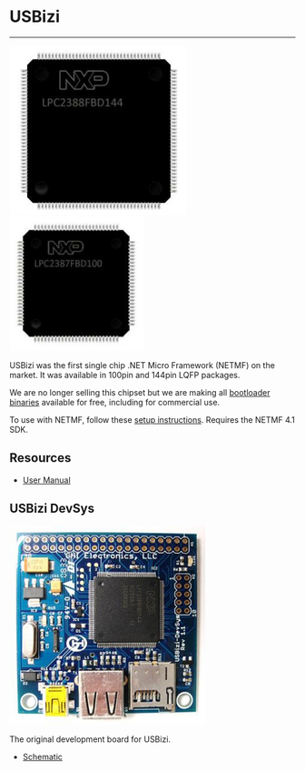 # USBizi
---
![USBizi 144](images/usbizi-144.jpg) ![USBizi 100](images/usbizi-100.jpg)

USBizi was the first single chip .NET Micro Framework (NETMF) on the market. It was available in 100pin and 144pin LQFP packages.

We are no longer selling this chipset but we are making all [bootloader binaries](../../hardware/loaders/ghi-bootloader.md) available for free, including for commercial use. 

To use with NETMF, follow these [setup instructions](../../software/netmf/getting-started.md). Requires the NETMF 4.1 SDK.

## Resources
* [User Manual](http://files.ghielectronics.com/downloads/Documents/Manuals/USBizi%20User%20Manual.pdf) 

## USBizi DevSys
![USBizi DevSys](images/usbizi-devsys.jpg)

The original development board for USBizi.

* [Schematic](http://files.ghielectronics.com/downloads/Schematics/Systems/USBizi%20DevSys%20Rev%201.1%20Schematic.pdf)



